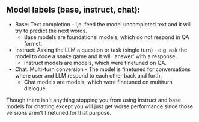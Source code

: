 
## Model labels (base, instruct, chat):
- Base: Text completion - i,e. feed the model uncompleted text and it will try to predict the next words.
    - Base models are foundational models, which do not respond in QA formet.
- Instruct: Asking the LLM a question or task (single turn) - e.g. ask the model to code a snake game and it will 'answer' with a response.
    - Instruct models are models, which were finetuned on QA.
- Chat: Multi-turn conversion - The model is finetuned for conversations where user and LLM respond to each other back and forth.
    - Chat models are models, which were finetuned on multiturn dialogue.

Though there isn't anything stopping you from using instruct and base models for chatting except you will just get worse performance since those versions aren't finetuned for that purpose.

